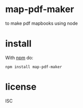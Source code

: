 # map-pdf-maker

to make pdf mapbooks using node

# install

With [npm](https://npmjs.org) do:

```
npm install map-pdf-maker
```

# license

ISC
